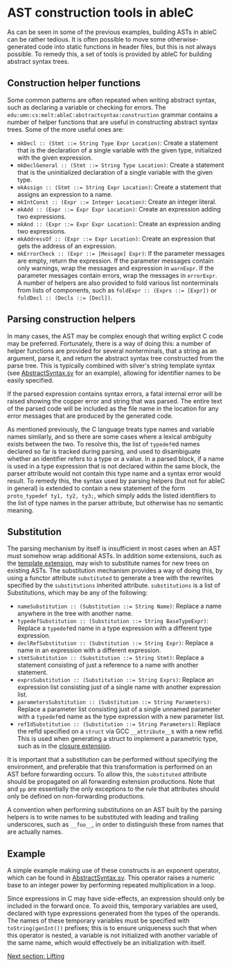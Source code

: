 # AST construction tools in ableC
As can be seen in some of the previous examples, building ASTs in ableC can be rather tedious.  It is often possible to move some otherwise-generated code into static functions in header files, but this is not always possible.  To remedy this, a set of tools is provided by ableC for building abstract syntax trees.  

## Construction helper functions
Some common patterns are often repeated when writing abstract syntax, such as declaring a variable or checking for errors.  The `edu:umn:cs:melt:ableC:abstractsyntax:construction` grammar contains a number of helper functions that are useful in constructing abstract syntax trees.  Some of the more useful ones are:
* `mkDecl :: (Stmt ::= String Type Expr Location)`: Create a statement that is the declaration of a single variable with the given type, initialized with the given expression.  
* `mkDeclGeneral :: (Stmt ::= String Type Location)`: Create a statement that is the uninitialized declaration of a single variable with the given type.  
* `mkAssign :: (Stmt ::= String Expr Location)`: Create a statement that assigns an expression to a name.
* `mkIntConst :: (Expr ::= Integer Location)`: Create an integer literal.
* `mkAdd :: (Expr ::= Expr Expr Location)`: Create an expression adding two expressions.
* `mkAnd :: (Expr ::= Expr Expr Location)`: Create an expression anding two expressions.
* `mkAddressOf :: (Expr ::= Expr Location)`: Create an expression that gets the address of an expression.
* `mkErrorCheck :: (Expr ::= [Message] Expr)`: If the parameter messages are empty, return the expression.  If the parameter messages contain only warnings, wrap the messages and expression in `warnExpr`.  If the parameter messages contain errors, wrap the messages in `errorExpr`.  
A number of helpers are also provided to fold various list nonterminals from lists of components, such as `foldExpr :: (Exprs ::= [Expr])` or `foldDecl :: (Decls ::= [Decl])`.  

## Parsing construction helpers
In many cases, the AST may be complex enough that writing explict C code may be preferred.  Fortunately, there is a way of doing this: a number of helper functions are provided for several nonterminals, that a string as an argument, parse it, and return the abstract syntax tree constructed from the parse tree.  This is typically combined with silver's string template syntax (see [AbstractSyntax.sv](edu.umn.cs.melt.tutorials.ableC.exponent/abstractsyntax/AbstractSyntax.sv) for an example), allowing for identifier names to be easily specified.  

If the parsed expression contains syntax errors, a fatal internal error will be raised showing the copper error and string that was parsed.  The entire text of the parsed code will be included as the file name in the location for any error messages that are produced by the generated code.  

As mentioned previously, the C language treats type names and variable names similarly, and so there are some cases where a lexical ambiguity exists between the two.  To resolve this, the list of `typedef`ed names declared so far is tracked during parsing, and used to disambiguate whether an identifier refers to a type or a value.  In a parsed block, if a name is used in a type expression that is not declared within the same block, the parser attribute would not contain this type name and a syntax error would result.  To remedy this, the syntax used by parsing helpers (but not for ableC in general) is extended to contain a new statement of the form `proto_typedef ty1, ty2, ty3;`, which simply adds the listed identifiers to the list of type names in the parser attribute, but otherwise has no semantic meaning.  

## Substitution
The parsing mechanism by itself is insufficient in most cases when an AST must somehow wrap additional ASTs.  In addition some extensions, such as the [template extension](https://github.com/melt-umn/ableC-templating), may wish to substitute names for new trees on existing ASTs.  The substitution mechanism provides a way of doing this, by using a functor attribute `substituted` to generate a tree with the rewrites specified by the `substitutions` inherited attribute.  `substitutions` is a list of Substitutions, which may be any of the following:
* `nameSubstitution :: (Substitution ::= String Name)`: Replace a name anywhere in the tree with another name.
* `typedefSubstitution :: (Substitution ::= String BaseTypeExpr)`: Replace a `typedef`ed name in a type expression with a different type expression.
* `declRefSubstitution :: (Substitution ::= String Expr)`: Replace a name in an expression with a different expression.
* `stmtSubstitution :: (Substitution ::= String Stmt)`: Replace a statement consisting of just a reference to a name with another statement.
* `exprsSubstitution :: (Substitution ::= String Exprs)`: Replace an expression list consisting just of a single name with another expression list.
* `parametersSubstitution :: (Substitution ::= String Parameters)`: Replace a parameter list consisting just of a single unnamed parameter with a `typedef`ed name as the type expression with a new parameter list.  
* `refIdSubstitution :: (Substitution ::= String Parameters)`: Replace the refId specified on a `struct` via GCC `__attribute__`s with a new refId.  This is used when generating a struct to implement a parametric type, such as in the [closure extension](https://github.com/melt-umn/ableC-closure).  

It is important that a substitution can be performed without specifying the environment, and preferable that this transformation is performed on an AST before forwarding occurs.  To allow this, the `substituted` attribute should be propagated on all forwarding extension productions.  Note that and `pp` are essentially the only exceptions to the rule that attributes should only be defined on non-forwarding productions.  

A convention when performing substitutions on an AST built by the parsing helpers is to write names to be substituted with leading and trailing underscores, such as `__foo__`, in order to distinguish these from names that are actually names.  

## Example
A simple example making use of these constructs is an exponent operator, which can be found in [AbstractSyntax.sv](edu.umn.cs.melt.tutorials.ableC.exponent/abstractsyntax/AbstractSyntax.sv).  This operator raises a numeric base to an integer power by performing repeated multiplication in a loop.  

Since expressions in C may have side-effects, an expression should only be included in the forward once.  To avoid this, temporary variables are used, declared with type expressions generated from the types of the operands.  The names of these temporary variables must be specified with `toString(genInt())` prefixes; this is to ensure uniqueness such that when this operator is nested, a variable is not initialized with another variable of the same name, which would effectively be an initialization with itself.  

[Next section: Lifting](../lifting/)

